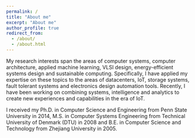 ```yaml
---
permalink: /
title: "About me"
excerpt: "About me"
author_profile: true
redirect_from: 
  - /about/
  - /about.html
---
```


My research interests span the areas of computer systems, computer architecture, applied machine learning, VLSI design,  energy-efficient systems design and sustainable computing. Specifically, I have applied my expertise on these topics to the areas of datacenters, IoT, storage systems, fault tolerant systems and electronics design automation tools. Recently, I have been working on combining systems, intelligence and analytics to create new experiences and capabilities in the era of IoT.

I received my Ph.D. in Computer Science and Engineering from Penn State University in 2014, M.S. in Computer Systems Engineering from Technical University of Denmark (DTU) in 2008 and B.E. in Computer Science and Technology from Zhejiang University in 2005.
